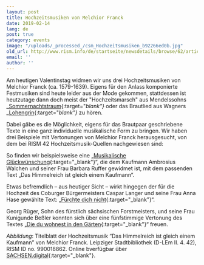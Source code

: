 ```yaml
---
layout: post
title: Hochzeitsmusiken von Melchior Franck
date: 2019-02-14
lang: de
post: true
category: events
image: "/uploads/_processed_/csm_Hochzeitsmusiken_b92266ed0b.jpg"
old_url: http://www.rism.info/de/startseite/newsdetails/browse/62/article/64/wedding-music-by-melchior-franck.html
email: ''
author: ''
---
```



Am heutigen Valentinstag widmen wir uns drei Hochzeitsmusiken von Melchior Franck (ca. 1579-1639). Eigens für den Anlass komponierte Festmusiken sind heute leider aus der Mode gekommen, stattdessen ist heutzutage dann doch meist der "Hochzeitsmarsch" aus Mendelssohns _[Sommernachtstraum](https://opac.rism.info/search?id=464000394&View=rism){:target="_blank"}_ oder das Brautlied aus Wagners _[Lohengrin](https://opac.rism.info/search?id=280001580&View=rism){:target="_blank"}_ zu hören.

Dabei gäbe es die Möglichkeit, eigens für das Brautpaar geschriebene Texte in eine ganz individuelle musikalische Form zu bringen. Wir haben drei Beispiele mit Vertonungen von Melchior Franck herausgesucht, von dem bei RISM 42 Hochzeitsmusik-Quellen nachgewiesen sind:

So finden wir beispielsweise eine „[Musikalische Glückwünschung](https://opac.rism.info/search?id=00000990018862&View=rism){:target="_blank"}“, die dem Kaufmann Ambrosius Walchen und seiner Frau Barbara Ruffer gewidmet ist, mit dem passenden Text „Das Himmelreich ist gleich einem Kaufmann“.

Etwas befremdlich – aus heutiger Sicht – wirkt hingegen der für die Hochzeit des Coburger Bürgermeisters Caspar Langer und seine Frau Anna Hase gewählte Text: „[Fürchte dich nicht](https://opac.rism.info/search?id=00000990018910&View=rism){:target="_blank"}“.

Georg Rüger, Sohn des fürstlich sächsischen Forstmeisters, und seine Frau Kunigunde Beßler konnten sich über eine fünfstimmige Vertonung des Textes „[Die du wohnest in den Gärten](https://opac.rism.info/search?id=00000990018873&View=rism){:target="_blank"}“ freuen.



_Abbildung_: Titelblatt der Hochzeitsmusik “Das Himmelreich ist gleich einem Kaufmann” von Melchior Franck. Leipziger Stadtbibliothek (D-LEm II. 4. 42), RISM ID no. 990018862. Online bverfügbar über [SACHSEN.digital](https://sachsen.digital/werkansicht/dlf/197709/3/0/#){:target="_blank"}.



<script type="text/javascript">var switchTo5x=true;</script><script type="text/javascript" src="http://w.sharethis.com/button/buttons.js"></script><script type="text/javascript">stLight.options({publisher: "9b601438-1ce1-49d8-bfd7-9cff5df54c17", doNotHash: false, doNotCopy: false, hashAddressBar: false});</script>


